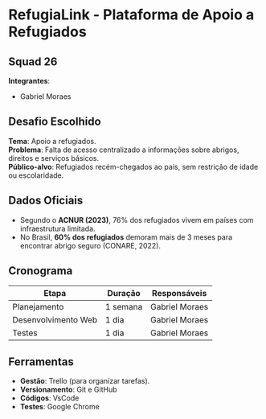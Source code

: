 # RefugiaLink - Plataforma de Apoio a Refugiados

## Squad 26  
**Integrantes**:  
- Gabriel Moraes 

## Desafio Escolhido  
**Tema**: Apoio a refugiados.  
**Problema**: Falta de acesso centralizado a informações sobre abrigos, direitos e serviços básicos.  
**Público-alvo**: Refugiados recém-chegados ao país, sem restrição de idade ou escolaridade.  

## Dados Oficiais  
- Segundo o **ACNUR (2023)**, 76% dos refugiados vivem em países com infraestrutura limitada.  
- No Brasil, **60% dos refugiados** demoram mais de 3 meses para encontrar abrigo seguro (CONARE, 2022).  

## Cronograma  
| Etapa               | Duração   | Responsáveis       |  
|---------------------|-----------|--------------------|  
| Planejamento        | 1 semana  | Gabriel Moraes     |  
| Desenvolvimento Web | 1 dia     | Gabriel Moraes     |  
| Testes              | 1 dia     | Gabriel Moraes     |  

## Ferramentas  
- **Gestão**: Trello (para organizar tarefas).  
- **Versionamento**: Git e GitHub
- **Códigos**: VsCode
- **Testes**: Google Chrome